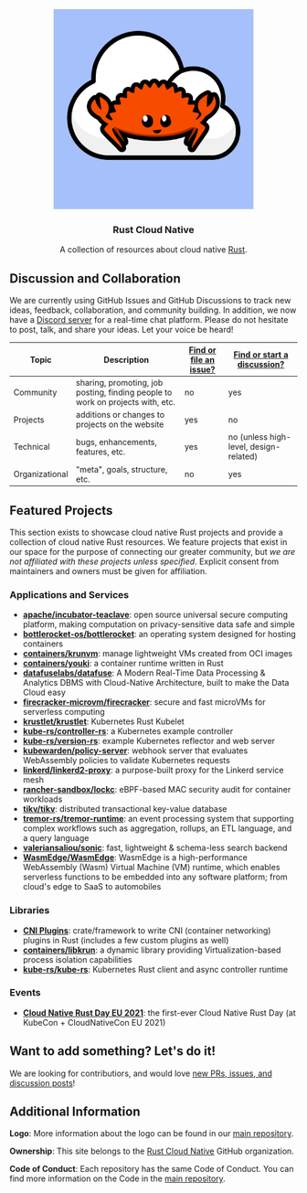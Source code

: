 <p align="center">
<img src="https://raw.githubusercontent.com/rust-cloud-native/rust-cloud-native.github.io/main/logo/img/rust-cloud-native-logo.png" alt="Rust Cloud Native logo, which features the Ferris crab mascot on a white cloud with a light blue background." width="350">
</p>
<h3 align="center">
Rust Cloud Native
</h3>
<p align="center">
A collection of resources about cloud native <a href="https://rust-lang.org">Rust</a>.
</p>

## Discussion and Collaboration

We are currently using GitHub Issues and GitHub Discussions to track new ideas, feedback, collaboration, and community building.
In addition, we now have a [Discord server](https://discord.gg/799cmsYB4q) for a real-time chat platform.
Please do not hesitate to post, talk, and share your ideas.
Let your voice be heard!

Topic | Description | [Find or file an issue?](https://github.com/rust-cloud-native/rust-cloud-native.github.io/issues) | [Find or start a discussion?](https://github.com/rust-cloud-native/rust-cloud-native.github.io/discussions)
--- | --- | --- | ---
Community | sharing, promoting, job posting, finding people to work on projects with, etc. | no | yes
Projects | additions or changes to projects on the website | yes | no
Technical | bugs, enhancements, features, etc. | yes | no (unless high-level, design-related)
Organizational | "meta", goals, structure, etc. | no | yes

## Featured Projects

This section exists to showcase cloud native Rust projects and provide a collection of cloud native Rust resources.
We feature projects that exist in our space for the purpose of connecting our greater community, but _we are not affiliated with these projects unless specified_.
Explicit consent from maintainers and owners must be given for affiliation.

### Applications and Services

<!-- start applications -->
- **[apache/incubator-teaclave](https://github.com/apache/incubator-teaclave)**: open source universal secure computing platform, making computation on privacy-sensitive data safe and simple
- **[bottlerocket-os/bottlerocket](https://github.com/bottlerocket-os/bottlerocket)**: an operating system designed for hosting containers
- **[containers/krunvm](https://github.com/containers/krunvm)**: manage lightweight VMs created from OCI images
- **[containers/youki](https://github.com/containers/youki)**: a container runtime written in Rust
- **[datafuselabs/datafuse](https://github.com/datafuselabs/datafuse)**: A Modern Real-Time Data Processing & Analytics DBMS with Cloud-Native Architecture, built to make the Data Cloud easy
- **[firecracker-microvm/firecracker](https://github.com/firecracker-microvm/firecracker)**: secure and fast microVMs for serverless computing
- **[krustlet/krustlet](https://github.com/krustlet/krustlet)**: Kubernetes Rust Kubelet
- **[kube-rs/controller-rs](https://github.com/kube-rs/controller-rs)**: a Kubernetes example controller
- **[kube-rs/version-rs](https://github.com/kube-rs/version-rs)**: example Kubernetes reflector and web server
- **[kubewarden/policy-server](https://github.com/kubewarden/policy-server)**: webhook server that evaluates WebAssembly policies to validate Kubernetes requests
- **[linkerd/linkerd2-proxy](https://github.com/linkerd/linkerd2-proxy)**: a purpose-built proxy for the Linkerd service mesh
- **[rancher-sandbox/lockc](https://github.com/rancher-sandbox/lockc)**: eBPF-based MAC security audit for container workloads
- **[tikv/tikv](https://github.com/tikv/tikv)**: distributed transactional key-value database
- **[tremor-rs/tremor-runtime](https://github.com/tremor-rs/tremor-runtime)**: an event processing system that supporting complex workflows such as aggregation, rollups, an ETL language, and a query language
- **[valeriansaliou/sonic](https://github.com/valeriansaliou/sonic)**: fast, lightweight & schema-less search backend
- **[WasmEdge/WasmEdge](https://wasmedge.org)**: WasmEdge is a high-performance WebAssembly (Wasm) Virtual Machine (VM) runtime, which enables serverless functions to be embedded into any software platform; from cloud's edge to SaaS to automobiles
<!-- end applications -->

### Libraries

<!-- start libraries -->
- **[CNI Plugins](https://github.com/passcod/cni-plugins)**: crate/framework to write CNI (container networking) plugins in Rust (includes a few custom plugins as well)
- **[containers/libkrun](https://github.com/containers/libkrun)**: a dynamic library providing Virtualization-based process isolation capabilities
- **[kube-rs/kube-rs](https://github.com/kube-rs/kube-rs)**: Kubernetes Rust client and async controller runtime
<!-- end libraries -->

### Events

<!-- start events -->
- **[Cloud Native Rust Day EU 2021](https://www.youtube.com/playlist?list=PLj6h78yzYM2MKPAas7pxIvueTbwFqVRCX)**: the first-ever Cloud Native Rust Day (at KubeCon + CloudNativeCon EU 2021)
<!-- end events -->

## Want to add something? Let's do it!

We are looking for contributiors, and would love [new PRs, issues, and discussion posts](https://github.com/rust-cloud-native/rust-cloud-native.github.io)!

## Additional Information

**Logo**: More information about the logo can be found in our [main repository](https://github.com/rust-cloud-native/rust-cloud-native.github.io/tree/main/logo).

**Ownership**: This site belongs to the [Rust Cloud Native](https://github.com/rust-cloud-native) GitHub organization.

**Code of Conduct**: Each repository has the same Code of Conduct. You can find more information on the Code in the [main repository](https://github.com/rust-cloud-native/rust-cloud-native.github.io/blob/main/CODE_OF_CONDUCT.md).
